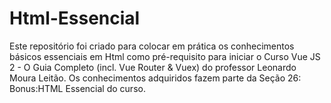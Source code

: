 # Html-Essencial
Este repositório foi criado para colocar em prática os conhecimentos básicos essenciais em Html como pré-requisito para iniciar o Curso Vue  JS 2 - O Guia Completo (incl. Vue Router &amp; Vuex) do professor Leonardo Moura Leitão. Os conhecimentos adquiridos fazem parte da Seção 26: Bonus:HTML Essencial do curso.
